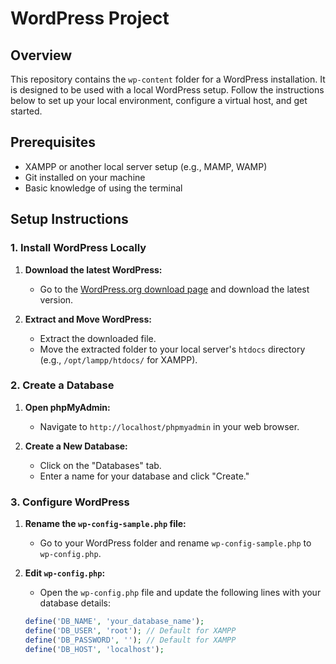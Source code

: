 # WordPress Project

## Overview

This repository contains the `wp-content` folder for a WordPress installation. It is designed to be used with a local WordPress setup. Follow the instructions below to set up your local environment, configure a virtual host, and get started.

## Prerequisites

- XAMPP or another local server setup (e.g., MAMP, WAMP)
- Git installed on your machine
- Basic knowledge of using the terminal

## Setup Instructions

### 1. Install WordPress Locally

1. **Download the latest WordPress:**
   - Go to the [WordPress.org download page](https://wordpress.org/download/) and download the latest version.

2. **Extract and Move WordPress:**
   - Extract the downloaded file.
   - Move the extracted folder to your local server's `htdocs` directory (e.g., `/opt/lampp/htdocs/` for XAMPP).

### 2. Create a Database

1. **Open phpMyAdmin:**
   - Navigate to `http://localhost/phpmyadmin` in your web browser.

2. **Create a New Database:**
   - Click on the "Databases" tab.
   - Enter a name for your database and click "Create."

### 3. Configure WordPress

1. **Rename the `wp-config-sample.php` file:**
   - Go to your WordPress folder and rename `wp-config-sample.php` to `wp-config.php`.

2. **Edit `wp-config.php`:**
   - Open the `wp-config.php` file and update the following lines with your database details:
   ```php
   define('DB_NAME', 'your_database_name');
   define('DB_USER', 'root'); // Default for XAMPP
   define('DB_PASSWORD', ''); // Default for XAMPP
   define('DB_HOST', 'localhost');

